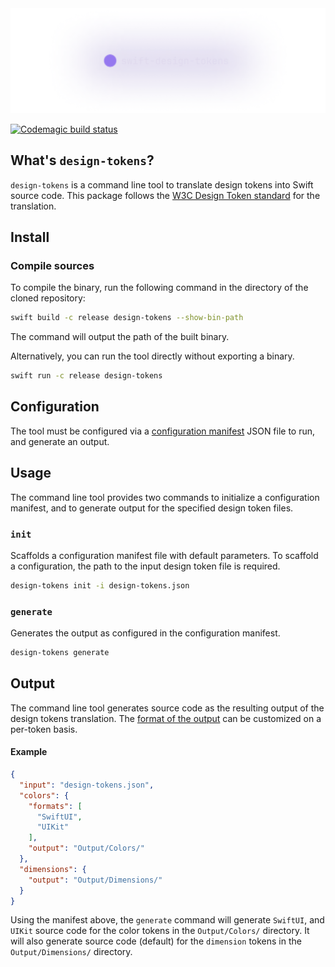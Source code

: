 <picture>
  <source srcset="images/header/dark.png" media="(prefers-color-scheme: dark)"/>
  <source srcset="images/header/light.png"  media="(prefers-color-scheme: light)"/>
  <img src="images/header/dark.png"/>
</picture>

[![Codemagic build status](https://api.codemagic.io/apps/670fb761a6132888f126d3dd/test/status_badge.svg)](https://codemagic.io/app/670fb761a6132888f126d3dd/test/latest_build)

## What's `design-tokens`?

`design-tokens` is a command line tool to translate design tokens into Swift source code.
This package follows the [W3C Design Token standard](https://tr.designtokens.org/format/#:~:text=The%20names%20of%20the%20groups,which%20is%20a%20computed%20property) for the translation.

## Install

### Compile sources

To compile the binary, run the following command in the directory of the cloned repository:

```bash
swift build -c release design-tokens --show-bin-path
```

The command will output the path of the built binary.

Alternatively, you can run the tool directly without exporting a binary.

```bash
swift run -c release design-tokens
```

## Configuration

The tool must be configured via a [configuration manifest](Documentation/Configuration.md) JSON file to run, and generate an output. 

## Usage

The command line tool provides two commands to initialize a configuration manifest, and to generate output for the specified design token files.

### `init`
Scaffolds a configuration manifest file with default parameters. To scaffold a configuration, the path to the input design token file is required.

```bash
design-tokens init -i design-tokens.json
```

### `generate`
Generates the output as configured in the configuration manifest.

```bash
design-tokens generate
```

## Output

The command line tool generates source code as the resulting output of the design tokens translation. The [format of the output](Documentation/Output.md) can be customized on a per-token basis.

#### Example

```json
{
  "input": "design-tokens.json",
  "colors": {
    "formats": [
      "SwiftUI",
      "UIKit"
    ],
    "output": "Output/Colors/"
  },
  "dimensions": {
    "output": "Output/Dimensions/"
  }
}
```

Using the manifest above, the `generate` command will generate `SwiftUI`, and `UIKit` source code for the color tokens in the `Output/Colors/` directory. It will also generate source code (default) for the `dimension` tokens in the `Output/Dimensions/` directory.
